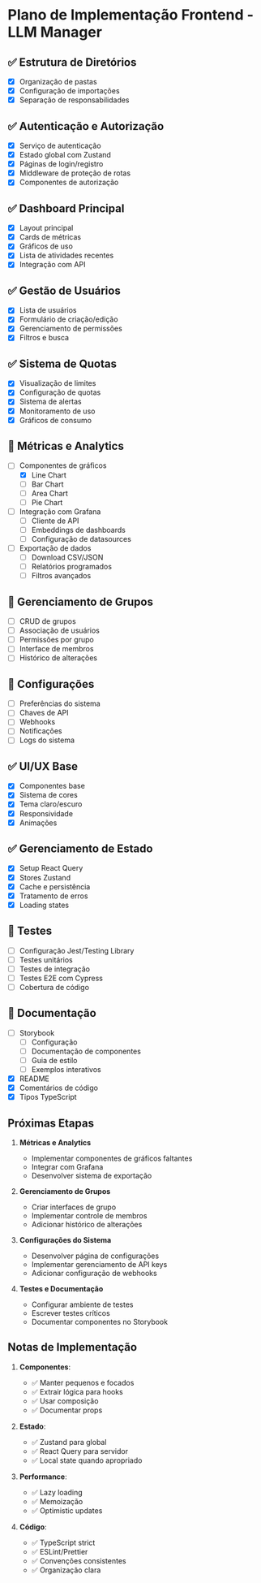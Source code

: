 # Plano de Implementação Frontend - LLM Manager

## ✅ Estrutura de Diretórios
- [x] Organização de pastas
- [x] Configuração de importações
- [x] Separação de responsabilidades

## ✅ Autenticação e Autorização
- [x] Serviço de autenticação
- [x] Estado global com Zustand
- [x] Páginas de login/registro
- [x] Middleware de proteção de rotas
- [x] Componentes de autorização

## ✅ Dashboard Principal
- [x] Layout principal
- [x] Cards de métricas
- [x] Gráficos de uso
- [x] Lista de atividades recentes
- [x] Integração com API

## ✅ Gestão de Usuários
- [x] Lista de usuários
- [x] Formulário de criação/edição
- [x] Gerenciamento de permissões
- [x] Filtros e busca

## ✅ Sistema de Quotas
- [x] Visualização de limites
- [x] Configuração de quotas
- [x] Sistema de alertas
- [x] Monitoramento de uso
- [x] Gráficos de consumo

## 🚧 Métricas e Analytics
- [ ] Componentes de gráficos
  - [x] Line Chart
  - [ ] Bar Chart
  - [ ] Area Chart
  - [ ] Pie Chart
- [ ] Integração com Grafana
  - [ ] Cliente de API
  - [ ] Embeddings de dashboards
  - [ ] Configuração de datasources
- [ ] Exportação de dados
  - [ ] Download CSV/JSON
  - [ ] Relatórios programados
  - [ ] Filtros avançados

## 🚧 Gerenciamento de Grupos
- [ ] CRUD de grupos
- [ ] Associação de usuários
- [ ] Permissões por grupo
- [ ] Interface de membros
- [ ] Histórico de alterações

## 🚧 Configurações
- [ ] Preferências do sistema
- [ ] Chaves de API
- [ ] Webhooks
- [ ] Notificações
- [ ] Logs do sistema

## ✅ UI/UX Base
- [x] Componentes base
- [x] Sistema de cores
- [x] Tema claro/escuro
- [x] Responsividade
- [x] Animações

## ✅ Gerenciamento de Estado
- [x] Setup React Query
- [x] Stores Zustand
- [x] Cache e persistência
- [x] Tratamento de erros
- [x] Loading states

## 🚧 Testes
- [ ] Configuração Jest/Testing Library
- [ ] Testes unitários
- [ ] Testes de integração
- [ ] Testes E2E com Cypress
- [ ] Cobertura de código

## 🚧 Documentação
- [ ] Storybook
  - [ ] Configuração
  - [ ] Documentação de componentes
  - [ ] Guia de estilo
  - [ ] Exemplos interativos
- [x] README
- [x] Comentários de código
- [x] Tipos TypeScript

## Próximas Etapas

1. **Métricas e Analytics**
   - Implementar componentes de gráficos faltantes
   - Integrar com Grafana
   - Desenvolver sistema de exportação

2. **Gerenciamento de Grupos**
   - Criar interfaces de grupo
   - Implementar controle de membros
   - Adicionar histórico de alterações

3. **Configurações do Sistema**
   - Desenvolver página de configurações
   - Implementar gerenciamento de API keys
   - Adicionar configuração de webhooks

4. **Testes e Documentação**
   - Configurar ambiente de testes
   - Escrever testes críticos
   - Documentar componentes no Storybook

## Notas de Implementação

1. **Componentes**:
   - ✅ Manter pequenos e focados
   - ✅ Extrair lógica para hooks
   - ✅ Usar composição
   - ✅ Documentar props

2. **Estado**:
   - ✅ Zustand para global
   - ✅ React Query para servidor
   - ✅ Local state quando apropriado

3. **Performance**:
   - ✅ Lazy loading
   - ✅ Memoização
   - ✅ Optimistic updates

4. **Código**:
   - ✅ TypeScript strict
   - ✅ ESLint/Prettier
   - ✅ Convenções consistentes
   - ✅ Organização clara
